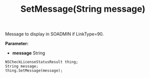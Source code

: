 ﻿---
uid: crmscript_ref_NSCheckLicenseStatusResult_SetMessage
title: SetMessage(String message)
intellisense: NSCheckLicenseStatusResult.SetMessage
keywords: NSCheckLicenseStatusResult, GetMessage
so.topic: reference
---

Message to display in SOADMIN if LinkType=90.

**Parameter:** 
 - **message** String

```crmscript
NSCheckLicenseStatusResult thing;
String message;
thing.SetMessage(message);
```

